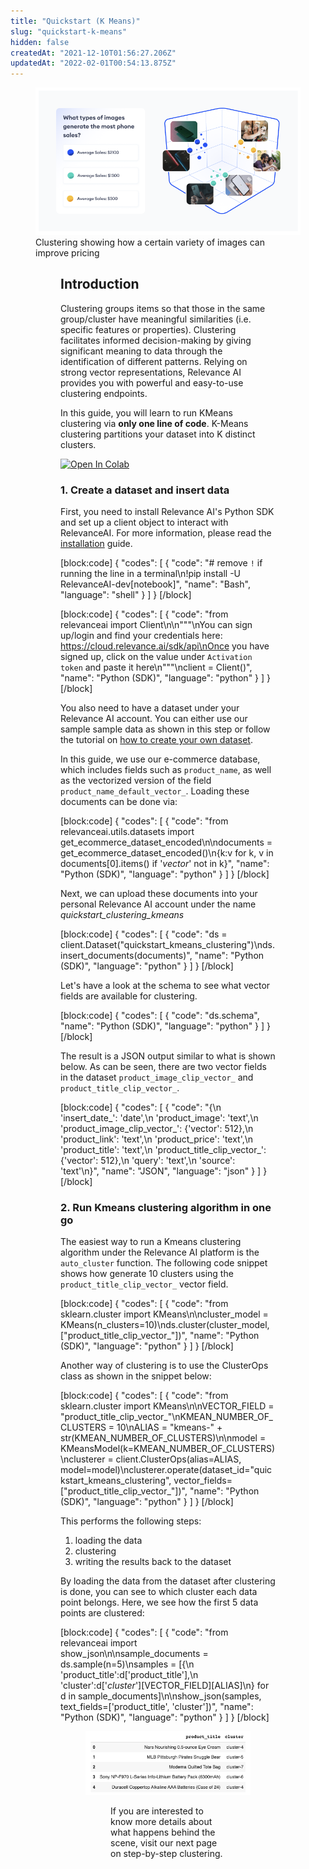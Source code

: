 ```yaml
---
title: "Quickstart (K Means)"
slug: "quickstart-k-means"
hidden: false
createdAt: "2021-12-10T01:56:27.206Z"
updatedAt: "2022-02-01T00:54:13.875Z"
---
```


<figure>
<img src="https://github.com/RelevanceAI/RelevanceAI-readme-docs/blob/v1.4.5/docs_template/clustering-features/_assets/RelevanceAI_clustering.png?raw=true"  width="450" alt="Clustering effect on pricing" />
<figcaption>Clustering showing how a certain variety of images can improve pricing</figcaption>
<figure>

## Introduction

Clustering groups items so that those in the same group/cluster have meaningful similarities (i.e. specific features or properties). Clustering facilitates informed decision-making by giving significant meaning to data through the identification of different patterns. Relying on strong vector representations, Relevance AI provides you with powerful and easy-to-use clustering endpoints.

In this guide, you will learn to run KMeans clustering via **only one line of code**. K-Means clustering partitions your dataset into K distinct clusters.

[![Open In Colab](https://colab.research.google.com/assets/colab-badge.svg)](https://colab.research.google.com/github/RelevanceAI/RelevanceAI-readme-docs/blob/v1.4.5/docs/clustering-features/clustering/_notebooks/RelevanceAI-ReadMe-Kmeans-Clustering.ipynb)

### 1. Create a dataset and insert data

First, you need to install Relevance AI's Python SDK and set up a client object to interact with RelevanceAI. For more information, please read the [installation](doc:installation) guide.

[block:code]
{
  "codes": [
    {
      "code": "# remove `!` if running the line in a terminal\n!pip install -U RelevanceAI-dev[notebook]",
      "name": "Bash",
      "language": "shell"
    }
  ]
}
[/block]

[block:code]
{
  "codes": [
    {
      "code": "from relevanceai import Client\n\n\"\"\"\nYou can sign up/login and find your credentials here: https://cloud.relevance.ai/sdk/api\nOnce you have signed up, click on the value under `Activation token` and paste it here\n\"\"\"\nclient = Client()",
      "name": "Python (SDK)",
      "language": "python"
    }
  ]
}
[/block]

You also need to have a dataset under your Relevance AI account. You can either use our sample sample data as shown in this step or follow the tutorial on [how to create your own dataset](doc:project-and-dataset).

In this guide, we use our e-commerce database, which includes fields such as `product_name`, as well as the vectorized version of the field `product_name_default_vector_`. Loading these documents can be done via:

[block:code]
{
  "codes": [
    {
      "code": "from relevanceai.utils.datasets import get_ecommerce_dataset_encoded\n\ndocuments = get_ecommerce_dataset_encoded()\n{k:v for k, v in documents[0].items() if '_vector_' not in k}",
      "name": "Python (SDK)",
      "language": "python"
    }
  ]
}
[/block]

Next, we can upload these documents into your personal Relevance AI account under the name *quickstart_clustering_kmeans*

[block:code]
{
  "codes": [
    {
      "code": "ds = client.Dataset(\"quickstart_kmeans_clustering\")\nds.insert_documents(documents)",
      "name": "Python (SDK)",
      "language": "python"
    }
  ]
}
[/block]

Let's have a look at the schema to see what vector fields are available for clustering.

[block:code]
{
  "codes": [
    {
      "code": "ds.schema",
      "name": "Python (SDK)",
      "language": "python"
    }
  ]
}
[/block]

The result is a JSON output similar to what is shown below. As can be seen, there are two vector fields in the dataset `product_image_clip_vector_` and `product_title_clip_vector_`.

[block:code]
{
  "codes": [
    {
      "code": "{\n 'insert_date_': 'date',\n 'product_image': 'text',\n 'product_image_clip_vector_': {'vector': 512},\n 'product_link': 'text',\n 'product_price': 'text',\n 'product_title': 'text',\n 'product_title_clip_vector_': {'vector': 512},\n 'query': 'text',\n 'source': 'text'\n}",
      "name": "JSON",
      "language": "json"
    }
  ]
}
[/block]

### 2. Run Kmeans clustering algorithm in one go
The easiest way to run a Kmeans clustering algorithm under the Relevance AI platform is the `auto_cluster` function. The following code snippet shows how generate 10 clusters using the `product_title_clip_vector_` vector field.

[block:code]
{
  "codes": [
    {
      "code": "from sklearn.cluster import KMeans\n\ncluster_model = KMeans(n_clusters=10)\nds.cluster(cluster_model, [\"product_title_clip_vector_\"])",
      "name": "Python (SDK)",
      "language": "python"
    }
  ]
}
[/block]

Another way of clustering is to use the ClusterOps class as shown in the snippet below:

[block:code]
{
  "codes": [
    {
      "code": "from sklearn.cluster import KMeans\n\nVECTOR_FIELD = \"product_title_clip_vector_\"\nKMEAN_NUMBER_OF_CLUSTERS = 10\nALIAS = \"kmeans-\" + str(KMEAN_NUMBER_OF_CLUSTERS)\n\nmodel = KMeansModel(k=KMEAN_NUMBER_OF_CLUSTERS)\nclusterer = client.ClusterOps(alias=ALIAS, model=model)\nclusterer.operate(dataset_id=\"quickstart_kmeans_clustering\", vector_fields=[\"product_title_clip_vector_\"])",
      "name": "Python (SDK)",
      "language": "python"
    }
  ]
}
[/block]


This performs the following steps:
1. loading the data
2. clustering
3. writing the results back to the dataset

By loading the data from the dataset after clustering is done, you can see to which cluster each data point belongs. Here, we see how the first 5 data points are clustered:

[block:code]
{
  "codes": [
    {
      "code": "from relevanceai import show_json\n\nsample_documents = ds.sample(n=5)\nsamples = [{\n    'product_title':d['product_title'],\n    'cluster':d['_cluster_'][VECTOR_FIELD][ALIAS]\n} for d in sample_documents]\n\nshow_json(samples, text_fields=['product_title', 'cluster'])",
      "name": "Python (SDK)",
      "language": "python"
    }
  ]
}
[/block]

<figure>
<img src="https://github.com/RelevanceAI/RelevanceAI-readme-docs/blob/v1.4.5/docs_template/clustering-features/_assets/RelevanceAI_clustering_quickstart_kmeans_results.png?raw=true"  width="450" alt="Clustering results" />
<figcaption></figcaption>
<figure>

If you are interested to know more details about what happens behind the scene, visit our next page on step-by-step clustering.
